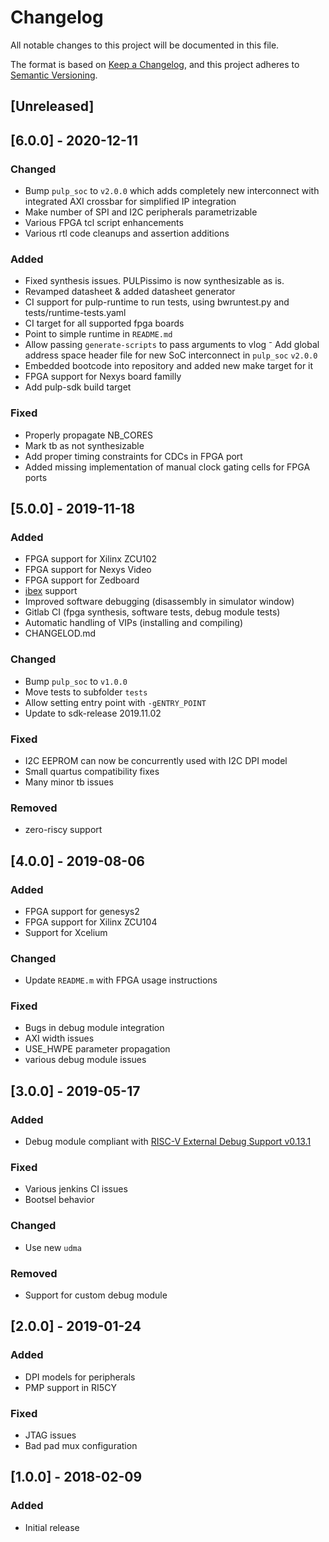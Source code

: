 # Changelog
All notable changes to this project will be documented in this file.

The format is based on [Keep a Changelog](https://keepachangelog.com/en/1.0.0/),
and this project adheres to [Semantic Versioning](https://semver.org/spec/v2.0.0.html).

## [Unreleased]

## [6.0.0] - 2020-12-11

### Changed
- Bump `pulp_soc` to `v2.0.0` which adds completely new interconnect with integrated AXI crossbar for simplified IP
  integration
- Make number of SPI and I2C peripherals parametrizable
- Various FPGA tcl script enhancements
- Various rtl code cleanups and assertion additions

### Added
- Fixed synthesis issues. PULPissimo is now synthesizable as is.
- Revamped datasheet & added datasheet generator
- CI support for pulp-runtime to run tests, using bwruntest.py and
  tests/runtime-tests.yaml
- CI target for all supported fpga boards
- Point to simple runtime in `README.md`
- Allow passing `generate-scripts` to pass arguments to vlog
⁻ Add global address space header file for new SoC interconnect in `pulp_soc` `v2.0.0`
- Embedded bootcode into repository and added new make target for it
- FPGA support for Nexys board familly
- Add pulp-sdk build target

### Fixed
- Properly propagate NB_CORES
- Mark tb as not synthesizable
- Add proper timing constraints for CDCs in FPGA port
- Added missing implementation of manual clock gating cells for FPGA ports

## [5.0.0] - 2019-11-18

### Added
- FPGA support for Xilinx ZCU102
- FPGA support for Nexys Video
- FPGA support for Zedboard
- [ibex](https://github.com/lowRISC/ibex/) support
- Improved software debugging (disassembly in simulator window)
- Gitlab CI (fpga synthesis, software tests, debug module tests)
- Automatic handling of VIPs (installing and compiling)
- CHANGELOD.md

### Changed
- Bump `pulp_soc` to `v1.0.0`
- Move tests to subfolder `tests`
- Allow setting entry point with `-gENTRY_POINT`
- Update to sdk-release 2019.11.02

### Fixed
- I2C EEPROM can now be concurrently used with I2C DPI model
- Small quartus compatibility fixes
- Many minor tb issues

### Removed
- zero-riscy support

## [4.0.0] - 2019-08-06

### Added
- FPGA support for genesys2
- FPGA support for Xilinx ZCU104
- Support for Xcelium

### Changed
- Update `README.m` with FPGA usage instructions

### Fixed
- Bugs in debug module integration
- AXI width issues
- USE_HWPE parameter propagation
- various debug module issues

## [3.0.0] - 2019-05-17

### Added
- Debug module compliant with [RISC-V External Debug Support v0.13.1](https://github.com/riscv/riscv-debug-spec)

### Fixed
- Various jenkins CI issues
- Bootsel behavior

### Changed
- Use new `udma`

### Removed
- Support for custom debug module

## [2.0.0] - 2019-01-24

### Added
- DPI models for peripherals
- PMP support in RI5CY

### Fixed
- JTAG issues
- Bad pad mux configuration

## [1.0.0] - 2018-02-09

### Added
- Initial release
